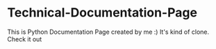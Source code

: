 # Technical-Documentation-Page
This is Python Documentation Page created by me :) It's kind of clone. Check it out
